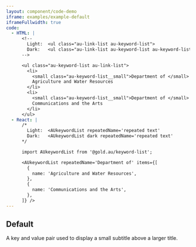 ```yaml
---
layout: component/code-demo
iframe: examples/example-default
iframeFullwidth: true
code:
  - HTML: |
      <!--
        Light:  <ul class="au-link-list au-keyword-list">
        Dark:   <ul class="au-link-list au-keyword-list au-keyword-list--dark">
      -->

      <ul class="au-keyword-list au-link-list">
        <li>
          <small class="au-keyword-list__small">Department of </small>
          Agriculture and Water Resources
        </li>
        <li>
          <small class="au-keyword-list__small">Department of </small>
          Communications and the Arts
        </li>
      </ul>
  - React: |
      /*
        Light:  <AUkeywordList repeatedName='repeated text'
        Dark:   <AUkeywordList dark repeatedName='repeated text'
      */

      import AUkeywordList from '@gold.au/keyword-list';

      <AUkeywordList repeatedName='Department of' items={[
        {
          name: 'Agriculture and Water Resources',
        },
        {
          name: 'Communications and the Arts',
        },
      ]} />
---
```

## Default

A key and value pair used to display a small subtitle above a larger title.
